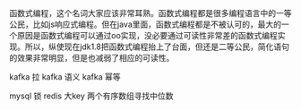  
函数式编程，这个名词大家应该非常耳熟。函数式编程都是很多编程语言中的一等公民，比如js响应式编程。但在java里面，函数式编程都是不被认可的，最大的一个原因是函数式编程可以通过oo实现，没必要通过可读性非常差的函数式编程实现。所以，纵使现在jdk1.8把函数式编程抬上了台面，但还是二等公民，简化语句的效果非常明显，但是也减弱了相应的可读性。

kafka 拉
kafka 语义
kafka 幂等

mysql 锁
redis 大key
两个有序数组寻找中位数